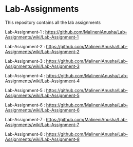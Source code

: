 # Lab-Assignments
This repository contains all the lab assignments

Lab-Assignment-1 : https://github.com/MalineniAnusha/Lab-Assignments/wiki/Lab-Assignment-1

Lab-Assignment-2 : https://github.com/MalineniAnusha/Lab-Assignments/wiki/Lab-Assignment-2

Lab-Assignment-3 : https://github.com/MalineniAnusha/Lab-Assignments/wiki/Lab-Assignment-3

Lab-Assignment-4 : https://github.com/MalineniAnusha/Lab-Assignments/wiki/Lab-Assignment-4

Lab-Assignment-5 : https://github.com/MalineniAnusha/Lab-Assignments/wiki/Lab-Assignment-5

Lab-Assignment-6 : https://github.com/MalineniAnusha/Lab-Assignments/wiki/Lab-Assignment-6

Lab-Assignment-7 : https://github.com/MalineniAnusha/Lab-Assignments/wiki/Lab-Assignment-7

Lab-Assignment-8 : https://github.com/MalineniAnusha/Lab-Assignments/wiki/Lab-Assignment-8
